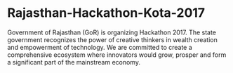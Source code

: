 # Rajasthan-Hackathon-Kota-2017
Government of Rajasthan (GoR) is organizing Hackathon 2017. The state government recognizes the power of creative thinkers in wealth creation and empowerment of technology. We are committed to create a comprehensive ecosystem where innovators would grow, prosper and form a significant part of the mainstream economy.
